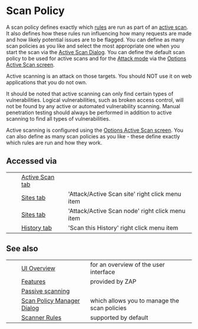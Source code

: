 # Scan Policy #

A scan policy defines exactly which [rules][] are run as part of an [active scan][].
It also defines how these rules run influencing how many requests are made and how likely potential issues are to be flagged.
You can define as many scan policies as you like and select the most appropriate one when you start the scan via the [Active Scan Dialog][].
You can define the default scan policy to be used for active scans and for the [Attack mode][] via the [Options Active Scan screen][].


Active scanning is an attack on those targets.
You should NOT use it on web applications that you do not own.

It should be noted that active scanning can only find certain types of vulnerabilities.
Logical vulnerabilities, such as broken access control, will not be found by any active or automated vulnerability scanning.
Manual penetration testing should always be performed in addition to active scanning to find all types of vulnerabilities.

Active scanning is configured using the [Options Active Scan screen][].
You can also define as many scan policies as you like - these define exactly which rules are run and how they work.

## Accessed via ##

<table> 
 <tbody>
  <tr>
   <td>&nbsp;&nbsp;&nbsp;&nbsp;</td>
   <td> <a href="HelpUiTabsAscan" rel="nofollow">Active Scan tab</a></td>
   <td></td>
  </tr> 
  <tr>
   <td>&nbsp;&nbsp;&nbsp;&nbsp;</td>
   <td> <a href="HelpUiTabsSites" rel="nofollow">Sites tab</a></td>
   <td>'Attack/Active Scan site' right click menu item</td>
  </tr> 
  <tr>
   <td>&nbsp;&nbsp;&nbsp;&nbsp;</td>
   <td> <a href="HelpUiTabsSites" rel="nofollow">Sites tab</a></td>
   <td>'Attack/Active Scan node' right click menu item</td>
  </tr> 
  <tr>
   <td>&nbsp;&nbsp;&nbsp;&nbsp;</td>
   <td> <a href="HelpUiTabsHistory" rel="nofollow">History tab</a></td>
   <td>'Scan this History' right click menu item</td>
  </tr> 
 </tbody>
</table>

## See also ##

<table> 
 <tbody>
  <tr>
   <td>&nbsp;&nbsp;&nbsp;&nbsp;</td>
   <td> <a href="HelpUiOverview" rel="nofollow">UI Overview</a></td>
   <td>for an overview of the user interface</td>
  </tr> 
  <tr>
   <td>&nbsp;&nbsp;&nbsp;&nbsp;</td>
   <td> <a href="HelpStartConceptsConcepts" rel="nofollow">Features</a></td>
   <td>provided by ZAP</td>
  </tr> 
  <tr>
   <td>&nbsp;&nbsp;&nbsp;&nbsp;</td>
   <td> <a href="HelpStartConceptsPscan" rel="nofollow">Passive scanning</a></td>
   <td></td>
  </tr> 
  <tr>
   <td>&nbsp;&nbsp;&nbsp;&nbsp;</td>
   <td> <a href="HelpUiDialogsScanpolicymgr" rel="nofollow">Scan Policy Manager Dialog</a></td>
   <td>which allows you to manage the scan policies</td>
  </tr> 
  <tr>
   <td>&nbsp;&nbsp;&nbsp;&nbsp;</td>
   <td> <a href="HelpStartChecks" rel="nofollow">Scanner Rules</a></td>
   <td>supported by default</td>
  </tr> 
 </tbody>
</table>


[rules]: HelpStartChecks
[active scan]: HelpStartConceptsAscan
[Active Scan Dialog]: HelpUiDialogsAdvascan
[Attack mode]: HelpStartConceptsModes
[Options Active Scan screen]: HelpUiDialogsOptionsAscan